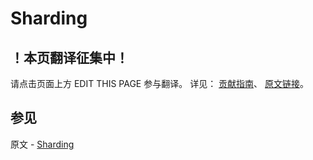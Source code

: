 # Sharding

## ！本页翻译征集中！

请点击页面上方 EDIT THIS PAGE 参与翻译。
详见：
[贡献指南]( https://github.com/JinMuInfo/MongoDB-Manual-zh/blob/master/CONTRIBUTING.md )、
[原文链接](  https://docs.mongodb.com/manual/sharding/  )。

## 参见

原文 - [Sharding]( https://docs.mongodb.com/manual/sharding/ )

